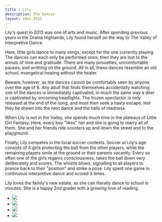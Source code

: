 ```yaml
---
title : Lily
description: The Dancer
layout: xmas_2013
---
```


Lily's quest in 2013 was one of arts and music. After spending previous years in the Drama Highlands, Lily found herself on the way to The Valley of Interpretive Dance. 

Here, little girls dance to many songs, except for the one currently playing. The dances can each only be performed once, then they are lost to the annuls of time and gratitude. There are many pirouettes, uncomfortable pauses, and writhing on the ground. All in all, these dances resemble an old school, evangelical healing without the healer.

Beware, however, as the dances cannot be comfortably seen by anyone over the age of 8. Any adult that finds themselves accidentally watching one of the dances is immediately captivated, in much the same way a deer is captivated by oncoming headlights. The frozen spectactor is only released at the end of the song, and must then seek a hasty escape, lest they be drawn into the next dance and the halls of madness.

When Lily is not in the Valley, she spends much time in the plateaus of Little Girl Fantasy. Here, every boy "likes" her and she is going to marry all of them. She and her friends ride scooters up and down the street and to the playground. 

Finally, Lily competes in the local soccer contests. Soccer at Lily's age consists of 4 girls protecting the ball from the other players, while the remaining players smile at the ground or their parents vacantly. Every so often one of the girls regains consciousness, takes the ball down very deliberately and scores. The whistle blows, signalling to all players to prance back to their "position" and strike a pose. Lily spent one game in continuous interpretive dance and scored 3 times. 

Lily loves the family's new estate, as she can literally dance to school in minutes. She is a happy 2nd grader with a growing love of reading.

<ul id="gallery">
<li> <a class="pic-1" href="{{urls.media}}/images/xmas2013/lily1_big.jpg"><img src="{{urls.media}}/images/xmas2013/lily1.jpg"/></a></li>
<li> <a class="pic-2" href="{{urls.media}}/images/xmas2013/lily2_big.jpg"><img src="{{urls.media}}/images/xmas2013/lily2.jpg"/></a></li>
<li> <a class="pic-3" href="{{urls.media}}/images/xmas2013/lily3_big.jpg"><img src="{{urls.media}}/images/xmas2013/lily3.jpg"/></a></li>
<li> <a class="pic-4" href="{{urls.media}}/images/xmas2013/lily4_big.jpg"><img src="{{urls.media}}/images/xmas2013/lily4.jpg"/></a></li>
</ul>

